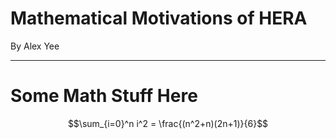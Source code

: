 # Mathematical Motivations of HERA

By Alex Yee

---
# Some Math Stuff Here

$$\sum_{i=0}^n i^2 = \frac{(n^2+n)(2n+1)}{6}$$
